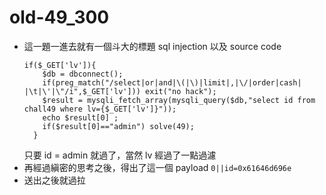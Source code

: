 # old-49_300

* 這一題一進去就有一個斗大的標題 sql injection 以及 source code 
    ```php=
    if($_GET['lv']){
        $db = dbconnect();
        if(preg_match("/select|or|and|\(|\)|limit|,|\/|order|cash| |\t|\'|\"/i",$_GET['lv'])) exit("no hack");
        $result = mysqli_fetch_array(mysqli_query($db,"select id from chall49 where lv={$_GET['lv']}"));
        echo $result[0] ;
        if($result[0]=="admin") solve(49);
      }
    ```
    只要 id = admin 就過了，當然 lv 經過了一點過濾
* 再經過縝密的思考之後，得出了這一個 payload `0||id=0x61646d696e`
* 送出之後就過拉
